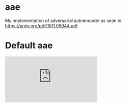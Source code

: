 # aae
My implementation of adversarial autoencoder as seen in https://arxiv.org/pdf/1511.05644.pdf

# Default aae
![alt text](http://github.com/davidath/aae/raw/master/cfg/AAE_default.pdf "Logo Title Text 1")
